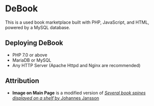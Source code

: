 # DeBook
This is a used book marketplace built with PHP, JavaScript, and HTML, powered by a MySQL database.

## Deploying DeBook
- PHP 7.0 or above
- MariaDB or MySQL
- Any HTTP Server (Apache Httpd and Nginx are recommended)

## Attribution
- **Image on Main Page** is a modified version of [*Several book spines displayed on a shelf* by Johannes Jansson](https://commons.wikimedia.org/wiki/File:Urval_av_de_bocker_som_har_vunnit_Nordiska_radets_litteraturpris_under_de_50_ar_som_priset_funnits_(2).jpg)